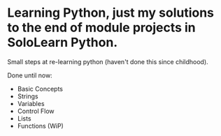 # Learning Python, just my solutions to the end of module projects in SoloLearn Python.

Small steps at re-learning python (haven't done this since childhood).

Done until now:

-   Basic Concepts
-   Strings
-   Variables
-   Control Flow
-   Lists
-   Functions (WiP)
